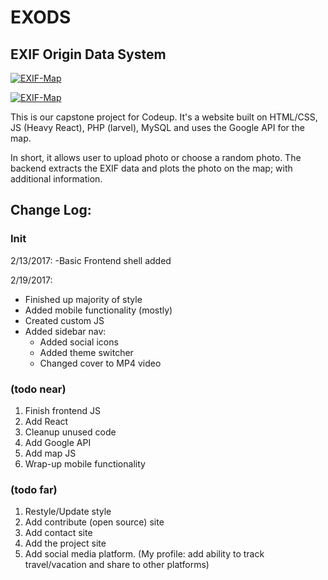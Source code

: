 # EXODS
## EXIF Origin Data System

[![EXIF-Map](https://i.imgur.com/ABZ2X8y.png)](https://github.com/xconstaud/exif-map)

[![EXIF-Map](https://i.imgur.com/HnGGKJE.png)](https://github.com/xconstaud/exif-map)



This is our capstone project for Codeup. It's a website built on HTML/CSS, JS (Heavy React), PHP (larvel), MySQL and uses the Google API for the map. 

In short, it allows user to upload photo or choose a random photo. The backend extracts the EXIF data and plots the photo on the map; with additional information.


## Change Log:
### Init
2/13/2017:
-Basic Frontend shell added 

2/19/2017:
- Finished up majority of style
- Added mobile functionality (mostly)
- Created custom JS
- Added sidebar nav:
  - Added social icons
  - Added theme switcher
  - Changed cover to MP4 video


### (todo near)
1. Finish frontend JS
2. Add React
3. Cleanup unused code
3. Add Google API
4. Add map JS
5. Wrap-up mobile functionality

### (todo far)
1. Restyle/Update style
2. Add contribute (open source) site
3. Add contact site
4. Add the project site
5. Add social media platform. (My profile: add ability to track travel/vacation and share to other platforms)


